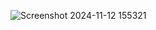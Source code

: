 ![Screenshot 2024-11-12 155321](https://github.com/user-attachments/assets/ff07d2af-5017-4f7d-8e8c-0b5d29817d4a)
